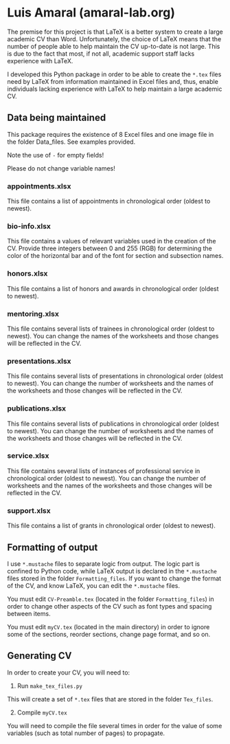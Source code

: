 # Luis Amaral (amaral-lab.org)

The premise for this project is that LaTeX is a better system to create a large academic CV than Word.
Unfortunately, the choice of LaTeX means that the number of people able to help maintain the CV up-to-date
is not large. This is due to the fact that most, if not all, academic support staff lacks experience with
LaTeX.

I developed this Python package in order to be able to create the `*.tex` files need by LaTeX from information
maintained in Excel files and, thus, enable individuals lacking experience with LaTeX to help maintain a large
academic CV.

## Data being maintained

This package requires the existence of 8 Excel files and one image file in the folder Data_files.
See examples provided.

Note the use of `-` for empty fields!

Please do not change variable names!

### appointments.xlsx

This file contains a list of appointments in chronological order (oldest to newest).


### bio-info.xlsx

This file contains a values of relevant variables used in the creation of the CV. Provide three integers
between 0 and 255 (RGB) for determining the color of the horizontal bar and of the font for section and
subsection names.


### honors.xlsx

This file contains a list of honors and awards in chronological order (oldest to newest).


### mentoring.xlsx

This file contains several lists of trainees in chronological order (oldest to newest). You can change the
names of the worksheets and those changes will be reflected in the CV.

### presentations.xlsx

This file contains several lists of presentations in chronological order (oldest to newest). You can change
the number of worksheets and the names of the worksheets and those changes will be reflected in the CV.

### publications.xlsx

This file contains several lists of publications in chronological order (oldest to newest). You can change the
number of worksheets and the names of the worksheets and those changes will be reflected in the CV.

### service.xlsx

This file contains several lists of instances of professional service in chronological order (oldest to
newest). You can change the number of worksheets and the names of the worksheets and those changes will
be reflected in the CV.

### support.xlsx

This file contains a list of grants in chronological order (oldest to newest).


## Formatting of output

I use `*.mustache` files to separate logic from output. The logic part is confined to Python code,
while LaTeX output is declared in the `*.mustache` files stored in the folder `Formatting_files`.  If you
want to change the format of the CV, and know LaTeX, you can edit the `*.mustache` files.

You must edit `CV-Preamble.tex` (located in the folder `Formatting_files`) in order to change other aspects of the
CV such as font types and spacing between items.

You must edit `myCV.tex` (located in the main directory) in order to ignore some of the sections, reorder sections, change page format,
and so on.

## Generating CV

In order to create your CV, you will need to:

1. Run `make_tex_files.py`

This will create a set of `*.tex` files that are stored in the folder `Tex_files`.

2. Compile `myCV.tex`

You will need to compile the file several times in order for the value of some variables (such as total
number of pages) to propagate.
